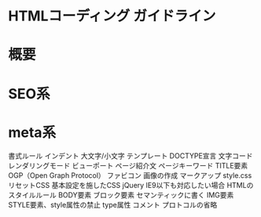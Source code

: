 # **HTMLコーディング ガイドライン**

# 概要
# SEO系
# meta系


書式ルール
インデント
大文字/小文字
テンプレート
DOCTYPE宣言
文字コード
レンダリングモード
ビューポート
ページ紹介文
ページキーワード
TITLE要素
OGP（Open Graph Protocol）
ファビコン
画像の作成
マークアップ
style.css
リセットCSS
基本設定を施したCSS
jQuery
IE9以下も対応したい場合
HTMLのスタイルルール
BODY要素
ブロック要素
セマンティックに書く
IMG要素
STYLE要素、style属性の禁止
type属性
コメント
プロトコルの省略